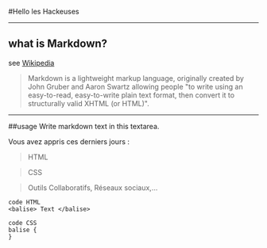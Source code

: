 #Hello les Hackeuses

----
## what is Markdown?
see [Wikipedia](https://en.wikipedia.org/wiki/Markdown)

> Markdown is a lightweight markup language, originally created by John Gruber and Aaron Swartz allowing people "to write using an easy-to-read, easy-to-write plain text format, then convert it to structurally valid XHTML (or HTML)".

----
##usage
Write markdown text in this textarea.

Vous avez appris ces derniers jours :

>HTML

>CSS

>Outils Collaboratifs, Réseaux sociaux,...

    code HTML 
    <balise> Text </balise>
    
    code CSS
    balise {
    }
